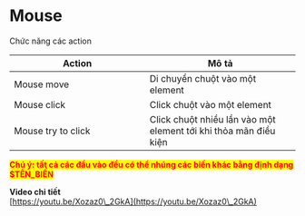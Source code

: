 # Mouse

Chức năng các action

<table><thead><tr><th width="223">Action</th><th>Mô tả</th></tr></thead><tbody><tr><td>Mouse move</td><td>Di chuyển chuột vào một element</td></tr><tr><td>Mouse click</td><td>Click chuột vào một element</td></tr><tr><td>Mouse try to click</td><td>Click chuột nhiều lần vào một element tới khi thỏa mãn điều kiện</td></tr></tbody></table>

<mark style="color:red;">**Chú ý: tất cả các đầu vào đều có thể nhúng các biến khác bằng định dạng $TÊN\_BIẾN**</mark>

**Video chi tiết**\
[https://youtu.be/Xozaz0\_2GkA](https://youtu.be/Xozaz0\_2GkA)
